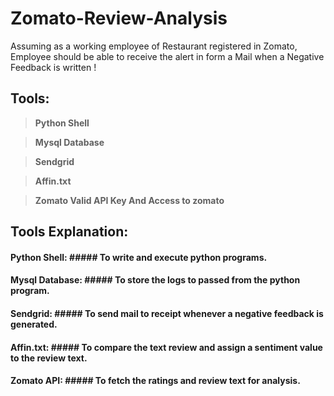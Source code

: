 # Zomato-Review-Analysis
Assuming as a working employee of Restaurant registered in Zomato, Employee should be able to receive the alert in form a Mail when a Negative Feedback is written !

## Tools:
  
  > **Python Shell**
  
  > **Mysql Database**
  
  > **Sendgrid**
  
  > **Affin.txt**
  
  > **Zomato Valid API Key And Access to zomato**
  
## Tools Explanation:
  
  #### **Python Shell:** ##### To write and execute python programs.
  #### **Mysql Database:** ##### To store the logs to passed from the python program.
  #### **Sendgrid:** ##### To send mail to receipt whenever a negative feedback is generated.
  #### **Affin.txt:** ##### To compare the text review and assign a sentiment value to the review text.
  #### **Zomato API:** ##### To fetch the ratings and review text for analysis.
